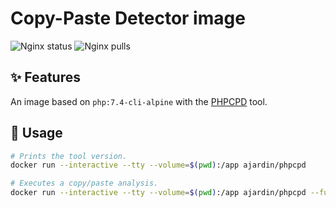 Copy-Paste Detector image
=========================
![Nginx status](https://img.shields.io/github/workflow/status/ajardin/docker-images/Copy-Paste%20Detector%20image?style=for-the-badge)
![Nginx pulls](https://img.shields.io/docker/pulls/ajardin/phpcpd?style=for-the-badge)

✨ Features
-----------
An image based on `php:7.4-cli-alpine` with the [PHPCPD][1] tool.

🚀 Usage
--------
```bash
# Prints the tool version.
docker run --interactive --tty --volume=$(pwd):/app ajardin/phpcpd

# Executes a copy/paste analysis.
docker run --interactive --tty --volume=$(pwd):/app ajardin/phpcpd --fuzzy src tests
```

<!-- Resources -->
[1]: https://github.com/sebastianbergmann/phpcpd
